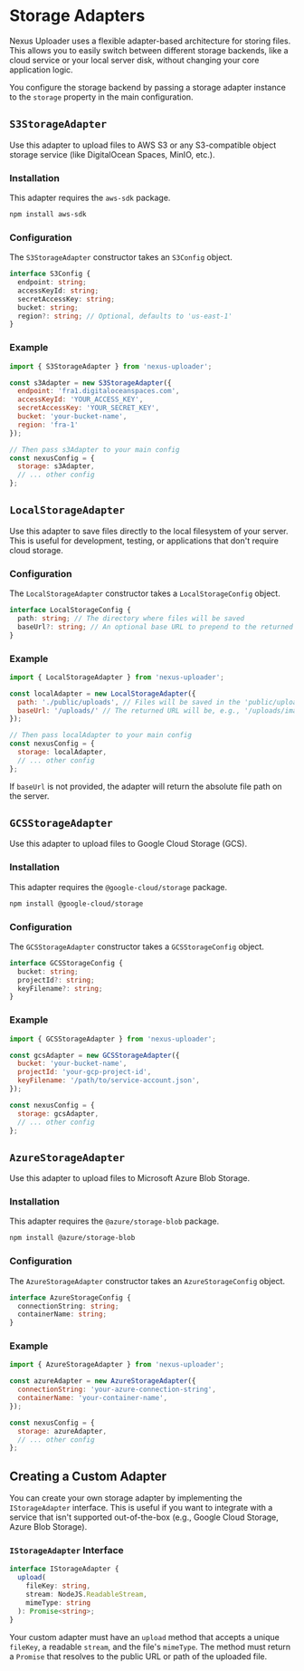 # Storage Adapters

Nexus Uploader uses a flexible adapter-based architecture for storing files. This allows you to easily switch between different storage backends, like a cloud service or your local server disk, without changing your core application logic.

You configure the storage backend by passing a storage adapter instance to the `storage` property in the main configuration.

## `S3StorageAdapter`

Use this adapter to upload files to AWS S3 or any S3-compatible object storage service (like DigitalOcean Spaces, MinIO, etc.).

### Installation
This adapter requires the `aws-sdk` package.
```bash
npm install aws-sdk
```

### Configuration
The `S3StorageAdapter` constructor takes an `S3Config` object.

```typescript
interface S3Config {
  endpoint: string;
  accessKeyId: string;
  secretAccessKey: string;
  bucket: string;
  region?: string; // Optional, defaults to 'us-east-1'
}
```

### Example
```javascript
import { S3StorageAdapter } from 'nexus-uploader';

const s3Adapter = new S3StorageAdapter({
  endpoint: 'fra1.digitaloceanspaces.com',
  accessKeyId: 'YOUR_ACCESS_KEY',
  secretAccessKey: 'YOUR_SECRET_KEY',
  bucket: 'your-bucket-name',
  region: 'fra-1'
});

// Then pass s3Adapter to your main config
const nexusConfig = {
  storage: s3Adapter,
  // ... other config
};
```

## `LocalStorageAdapter`

Use this adapter to save files directly to the local filesystem of your server. This is useful for development, testing, or applications that don't require cloud storage.

### Configuration
The `LocalStorageAdapter` constructor takes a `LocalStorageConfig` object.

```typescript
interface LocalStorageConfig {
  path: string; // The directory where files will be saved
  baseUrl?: string; // An optional base URL to prepend to the returned file path
}
```

### Example
```javascript
import { LocalStorageAdapter } from 'nexus-uploader';

const localAdapter = new LocalStorageAdapter({
  path: './public/uploads', // Files will be saved in the 'public/uploads' directory
  baseUrl: '/uploads/' // The returned URL will be, e.g., '/uploads/image.webp'
});

// Then pass localAdapter to your main config
const nexusConfig = {
  storage: localAdapter,
  // ... other config
};
```
If `baseUrl` is not provided, the adapter will return the absolute file path on the server.

## `GCSStorageAdapter`

Use this adapter to upload files to Google Cloud Storage (GCS).

### Installation
This adapter requires the `@google-cloud/storage` package.
```bash
npm install @google-cloud/storage
```

### Configuration
The `GCSStorageAdapter` constructor takes a `GCSStorageConfig` object.

```typescript
interface GCSStorageConfig {
  bucket: string;
  projectId?: string;
  keyFilename?: string;
}
```

### Example
```javascript
import { GCSStorageAdapter } from 'nexus-uploader';

const gcsAdapter = new GCSStorageAdapter({
  bucket: 'your-bucket-name',
  projectId: 'your-gcp-project-id',
  keyFilename: '/path/to/service-account.json',
});

const nexusConfig = {
  storage: gcsAdapter,
  // ... other config
};
```

## `AzureStorageAdapter`

Use this adapter to upload files to Microsoft Azure Blob Storage.

### Installation
This adapter requires the `@azure/storage-blob` package.
```bash
npm install @azure/storage-blob
```

### Configuration
The `AzureStorageAdapter` constructor takes an `AzureStorageConfig` object.

```typescript
interface AzureStorageConfig {
  connectionString: string;
  containerName: string;
}
```

### Example
```javascript
import { AzureStorageAdapter } from 'nexus-uploader';

const azureAdapter = new AzureStorageAdapter({
  connectionString: 'your-azure-connection-string',
  containerName: 'your-container-name',
});

const nexusConfig = {
  storage: azureAdapter,
  // ... other config
};
```

## Creating a Custom Adapter

You can create your own storage adapter by implementing the `IStorageAdapter` interface. This is useful if you want to integrate with a service that isn't supported out-of-the-box (e.g., Google Cloud Storage, Azure Blob Storage).

### `IStorageAdapter` Interface
```typescript
interface IStorageAdapter {
  upload(
    fileKey: string,
    stream: NodeJS.ReadableStream,
    mimeType: string
  ): Promise<string>;
}
```
Your custom adapter must have an `upload` method that accepts a unique `fileKey`, a readable `stream`, and the file's `mimeType`. The method must return a `Promise` that resolves to the public URL or path of the uploaded file.
